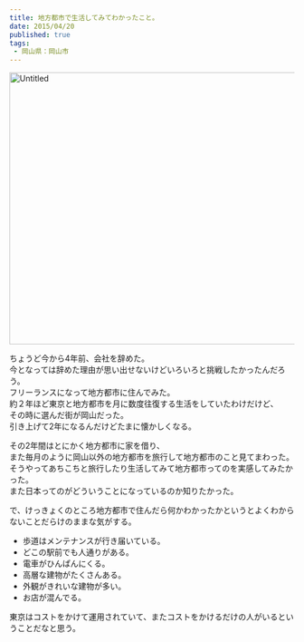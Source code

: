 ```yaml
---
title: 地方都市で生活してみてわかったこと。
date: 2015/04/20
published: true
tags: 
 - 岡山県：岡山市
---
```


<a href="https://www.flickr.com/photos/shigeki_takeguchi/6098598127" title="Untitled by shigeki takeguchi, on Flickr"><img src="https://farm7.staticflickr.com/6196/6098598127_224b309292_z.jpg" width="640" height="480" alt="Untitled"></a>

ちょうど今から4年前、会社を辞めた。<br>
今となっては辞めた理由が思い出せないけどいろいろと挑戦したかったんだろう。<br>
フリーランスになって地方都市に住んでみた。<br>
約２年ほど東京と地方都市を月に数度往復する生活をしていたわけだけど、<br>
その時に選んだ街が岡山だった。<br>
引き上げて2年になるんだけどたまに懐かしくなる。

<!-- more -->

その2年間はとにかく地方都市に家を借り、<br>
また毎月のように岡山以外の地方都市を旅行して地方都市のこと見てまわった。<br>
そうやってあちこちと旅行したり生活してみて地方都市ってのを実感してみたかった。<br>
また日本ってのがどういうことになっているのか知りたかった。

で、けっきょくのところ地方都市で住んだら何かわかったかというとよくわからないことだらけのままな気がする。

* 歩道はメンテナンスが行き届いている。
* どこの駅前でも人通りがある。
* 電車がひんぱんにくる。
* 高層な建物がたくさんある。
* 外観がきれいな建物が多い。
* お店が混んでる。

東京はコストをかけて運用されていて、またコストをかけるだけの人がいるということだなと思う。

